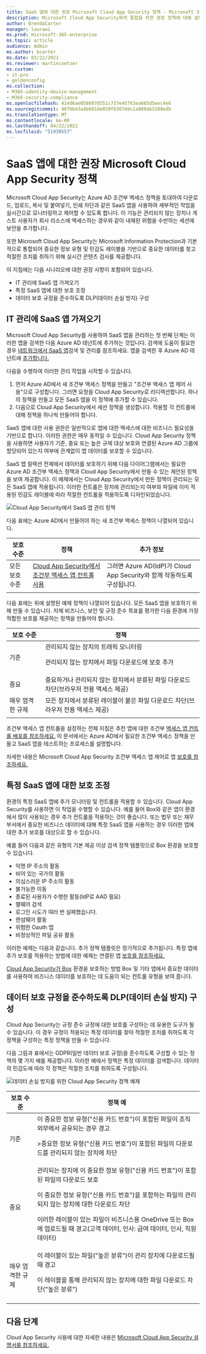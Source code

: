 ```yaml
---
title: SaaS 앱에 대한 권장 Microsoft Cloud App Security 정책 - Microsoft 365 Enterprise | Microsoft Docs
description: Microsoft Cloud App Security와의 통합을 위한 권장 정책에 대해 설명
author: BrendaCarter
manager: laurawi
ms.prod: microsoft-365-enterprise
ms.topic: article
audience: Admin
ms.author: bcarter
ms.date: 03/22/2021
ms.reviewer: martincoetzer
ms.custom:
- it-pro
- goldenconfig
ms.collection:
- M365-identity-device-management
- M365-security-compliance
ms.openlocfilehash: 414d6ae0586078551c737e45763ea665d5eec4e6
ms.sourcegitcommit: 4076b43a4b661de029f6307ddc1a989ab3108edb
ms.translationtype: MT
ms.contentlocale: ko-KR
ms.lasthandoff: 04/22/2021
ms.locfileid: "51939557"
---
```

# <a name="recommended-microsoft-cloud-app-security-policies-for-saas-apps"></a>SaaS 앱에 대한 권장 Microsoft Cloud App Security 정책
Microsoft Cloud App Security는 Azure AD 조건부 액세스 정책을 토대하여 다운로드, 업로드, 복사 및 붙여넣기, 인쇄 차단과 같은 SaaS 앱을 사용하여 세부적인 작업을 실시간으로 모니터링하고 제어할 수 있도록 합니다. 이 기능은 관리되지 않는 장치나 게스트 사용자가 회사 리소스에 액세스하는 경우와 같이 내재된 위험을 수반하는 세션에 보안을 추가합니다.

또한 Microsoft Cloud App Security는 Microsoft Information Protection과 기본적으로 통합되어 중요한 정보 유형 및 민감도 레이블을 기반으로 중요한 데이터를 찾고 적절한 조치를 취하기 위해 실시간 콘텐츠 검사를 제공합니다.

이 지침에는 다음 시나리오에 대한 권장 사항이 포함되어 있습니다.

- IT 관리에 SaaS 앱 가져오기
- 특정 SaaS 앱에 대한 보호 조정
- 데이터 보호 규정을 준수하도록 DLP(데이터 손실 방지) 구성

## <a name="bring-saas-apps-into-it-management"></a>IT 관리에 SaaS 앱 가져오기

Microsoft Cloud App Security를 사용하여 SaaS 앱을 관리하는 첫 번째 단계는 이러한 앱을 검색한 다음 Azure AD 테넌트에 추가하는 것입니다. 검색에 도움이 필요한 경우 [네트워크에서 SaaS 앱](/cloud-app-security/tutorial-shadow-it)검색 및 관리를 참조하세요. 앱을 검색한 후 Azure AD 테넌트에 [추가합니다.](/azure/active-directory/manage-apps/add-application-portal)

다음을 수행하여 이러한 관리 작업을 시작할 수 있습니다.

1. 먼저 Azure AD에서 새 조건부 액세스 정책을 만들고 "조건부 액세스 앱 제어 사용"으로 구성합니다. 그러면 요청을 Cloud App Security로 리디렉션합니다. 하나의 정책을 만들고 모든 SaaS 앱을 이 정책에 추가할 수 있습니다.
1. 다음으로 Cloud App Security에서 세션 정책을 생성합니다. 적용할 각 컨트롤에 대해 정책을 하나씩 만들어야 합니다.

SaaS 앱에 대한 사용 권한은 일반적으로 앱에 대한 액세스에 대한 비즈니스 필요성을 기반으로 합니다. 이러한 권한은 매우 동적일 수 있습니다. Cloud App Security 정책을 사용하면 사용자가 기준, 중요 또는 높은 규제 대상 보호와 연결된 Azure AD 그룹에 할당되어 있는지 여부에 관계없이 앱 데이터를 보호할 수 있습니다.

SaaS 앱 컬렉션 전체에서 데이터를 보호하기 위해 다음 다이어그램에서는 필요한 Azure AD 조건부 액세스 정책과 Cloud App Security에서 만들 수 있는 제안된 정책을 보여 제공합니다. 이 예제에서는 Cloud App Security에서 만든 정책이 관리되는 모든 SaaS 앱에 적용됩니다. 이러한 컨트롤은 장치에 관리되는지 여부와 파일에 이미 적용된 민감도 레이블에 따라 적절한 컨트롤을 적용하도록 디자인되었습니다.

![Cloud App Security에서 SaaS 앱 관리 정책](../../media/microsoft-365-policies-configurations/mcas-manage-saas-apps-2.png)

다음 표에는 Azure AD에서 만들어야 하는 새 조건부 액세스 정책이 나열되어 있습니다.

|보호 수준|정책|추가 정보|
|---|---|---|
|모든 보호 수준|[Cloud App Security에서 조건부 액세스 앱 컨트롤 사용](/cloud-app-security/proxy-deployment-aad#configure-integration-with-azure-ad)|그러면 Azure AD(IdP)가 Cloud App Security와 함께 작동하도록 구성됩니다.|
||||

다음 표에는 위에 설명된 예제 정책이 나열되어 있습니다. 모든 SaaS 앱을 보호하기 위해 만들 수 있습니다. 자체 비즈니스, 보안 및 규정 준수 목표를 평가한 다음 환경에 가장 적합한 보호를 제공하는 정책을 만들어야 합니다.

|보호 수준|정책|
|---|---|
|기준|관리되지 않는 장치의 트래픽 모니터링 <p> 관리되지 않는 장치에서 파일 다운로드에 보호 추가|
|중요|중요하거나 관리되지 않는 장치에서 분류된 파일 다운로드 차단(브라우저 전용 액세스 제공)|
|매우 엄격한 규제|모든 장치에서 분류된 레이블이 붙은 파일 다운로드 차단(브라우저 전용 액세스 제공)|
|||

조건부 액세스 앱 컨트롤을 설정하는 전체 지침은 추천 앱에 대한 조건부 [액세스 앱 컨트롤 배포를 참조하세요.](/cloud-app-security/proxy-deployment-aad) 이 문서에서는 Azure AD에서 필요한 조건부 액세스 정책을 만들고 SaaS 앱을 테스트하는 프로세스를 설명합니다.

자세한 내용은 Microsoft Cloud App Security 조건부 액세스 앱 제어로 앱 [보호를 참조하세요.](/cloud-app-security/proxy-intro-aad)

## <a name="tune-protection-for-specific-saas-apps"></a>특정 SaaS 앱에 대한 보호 조정

환경의 특정 SaaS 앱에 추가 모니터링 및 컨트롤을 적용할 수 있습니다. Cloud App Security를 사용하면 이 작업을 수행할 수 있습니다. 예를 들어 Box와 같은 앱이 환경에서 많이 사용되는 경우 추가 컨트롤을 적용하는 것이 좋습니다. 또는 법무 또는 재무 부서에서 중요한 비즈니스 데이터에 대해 특정 SaaS 앱을 사용하는 경우 이러한 앱에 대한 추가 보호를 대상으로 할 수 있습니다.

예를 들어 다음과 같은 유형의 기본 제공 이상 검색 정책 템플릿으로 Box 환경을 보호할 수 있습니다.

- 익명 IP 주소의 활동
- 비어 있는 국가의 활동
- 의심스러운 IP 주소의 활동
- 불가능한 이동
- 종료된 사용자가 수행한 활동(IdP로 AAD 필요)
- 맬웨어 검색
- 로그인 시도가 여러 번 실패했습니다.
- 랜섬웨어 활동
- 위험한 Oauth 앱
- 비정상적인 파일 공유 활동

이러한 예제는 다음과 같습니다. 추가 정책 템플릿은 정기적으로 추가됩니다. 특정 앱에 추가 보호를 적용하는 방법에 대한 예제는 연결된 앱 [보호를 참조하세요.](/cloud-app-security/protect-connected-apps)

[Cloud App Security가 Box](/cloud-app-security/protect-box) 환경을 보호하는 방법 Box 및 기타 앱에서 중요한 데이터를 사용하여 비즈니스 데이터를 보호하는 데 도움이 되는 컨트롤 유형을 보여 줍니다.

## <a name="configure-data-loss-prevention-dlp-to-help-comply-with-data-protection-regulations"></a>데이터 보호 규정을 준수하도록 DLP(데이터 손실 방지) 구성

Cloud App Security는 규정 준수 규정에 대한 보호를 구성하는 데 유용한 도구가 될 수 있습니다. 이 경우 규정이 적용되는 특정 데이터를 찾아 적절한 조치를 취하도록 각 정책을 구성하는 특정 정책을 만들 수 있습니다.

다음 그림과 표에서는 GDPR(일반 데이터 보호 규정)을 준수하도록 구성할 수 있는 정책의 몇 가지 예를 제공합니다. 이러한 예에서 정책은 특정 데이터를 검색합니다. 데이터의 민감도에 따라 각 정책은 적절한 조치를 취하도록 구성됩니다.

![데이터 손실 방지를 위한 Cloud App Security 정책 예제](../../media/microsoft-365-policies-configurations/mcas-dlp.png)

|보호 수준|정책 예|
|---|---|
|기준|이 중요한 정보 유형("신용 카드 번호")이 포함된 파일이 조직 외부에서 공유되는 경우 경고 <p> >중요한 정보 유형("신용 카드 번호")이 포함된 파일의 다운로드를 관리되지 않는 장치에 차단|
|중요|관리되는 장치에 이 중요한 정보 유형("신용 카드 번호")이 포함된 파일의 다운로드 보호 <p> 이 중요한 정보 유형("신용 카드 번호")을 포함하는 파일의 관리되지 않는 장치에 대한 다운로드 차단 <p> 이러한 레이블이 있는 파일이 비즈니스용 OneDrive 또는 Box에 업로드될 때 경고(고객 데이터, 인사: 급여 데이터, 인사, 직원 데이터)|
|매우 엄격한 규제|이 레이블이 있는 파일("높은 분류")이 관리 장치에 다운로드될 때 경고 <p> 이 레이블을 통해 관리되지 않는 장치에 대한 파일 다운로드 차단("높은 분류")|
|||

## <a name="next-steps"></a>다음 단계

Cloud App Security 사용에 대한 자세한 내용은 [Microsoft Cloud App Security 설명서를 참조하세요.](//cloud-app-security/)
